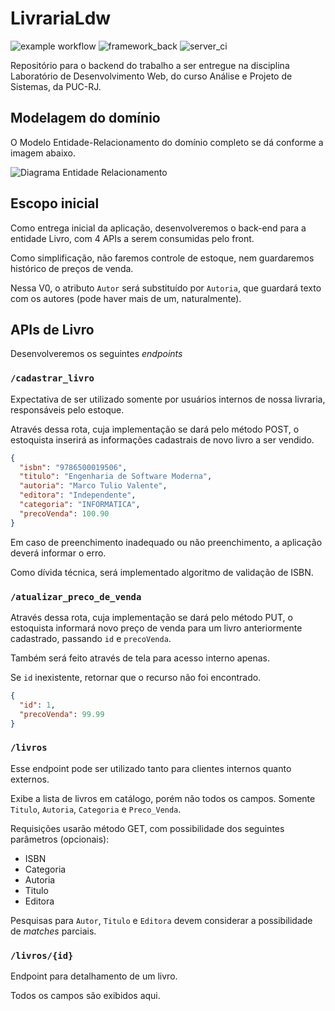 # LivrariaLdw


![example workflow](https://github.com/matheusreis041987/LivrariaLdwBackEnd/actions/workflows/maven.yml/badge.svg)
![framework_back](https://img.shields.io/badge/Spring_Boot-F2F4F9?style=for-the-badge&logo=spring-boot)
![server_ci](https://img.shields.io/badge/Github%20Actions-282a2e?style=for-the-badge&logo=githubactions&logoColor=367cfe)

Repositório para o backend do trabalho a ser entregue na disciplina Laboratório de Desenvolvimento Web, do curso Análise e Projeto de Sistemas, da PUC-RJ.

## Modelagem do domínio

O Modelo Entidade-Relacionamento do domínio completo se dá conforme a imagem abaixo.

![Diagrama Entidade Relacionamento](https://github.com/matheusreis041987/LivrariaLdwBackEnd/blob/main/docs/modelo_entidade_relacionamento/DER%20Livraria%20LDW.png)

## Escopo inicial

Como entrega inicial da aplicação, desenvolveremos o back-end para a entidade Livro, com 4 APIs a serem consumidas pelo
front.

Como simplificação, não faremos controle de estoque, nem guardaremos histórico de preços de venda.

Nessa V0, o atributo `Autor` será substituído por `Autoria`, que guardará texto com os autores (pode haver mais de um, naturalmente).

## APIs de Livro

Desenvolveremos os seguintes *endpoints*

### `/cadastrar_livro`

Expectativa de ser utilizado somente por usuários internos de nossa livraria, responsáveis pelo estoque.

Através dessa rota, cuja implementação se dará pelo método POST, o estoquista inserirá as informações cadastrais de novo livro a ser vendido.

```json
{
  "isbn": "9786500019506",
  "titulo": "Engenharia de Software Moderna",
  "autoria": "Marco Tulio Valente",
  "editora": "Independente",
  "categoria": "INFORMATICA",
  "precoVenda": 100.90
}
```

Em caso de preenchimento inadequado ou não preenchimento, a aplicação deverá informar o erro.

Como dívida técnica, será implementado algoritmo de validação de ISBN.

### `/atualizar_preco_de_venda`

Através dessa rota, cuja implementação se dará pelo método PUT, o estoquista informará novo preço de venda para um livro anteriormente cadastrado, passando `id` e `precoVenda`.

Também será feito através de tela para acesso interno apenas. 

Se `id` inexistente, retornar que o recurso não foi encontrado.

```json
{
  "id": 1,
  "precoVenda": 99.99
}
```

### `/livros`

Esse endpoint pode ser utilizado tanto para clientes internos quanto externos.

Exibe a lista de livros em catálogo, porém não todos os campos. Somente `Titulo`, `Autoria`, `Categoria` e `Preco_Venda`.

Requisições usarão método GET, com possibilidade dos seguintes parâmetros (opcionais):

* ISBN
* Categoria
* Autoria
* Titulo
* Editora

Pesquisas para `Autor`, `Titulo` e `Editora` devem considerar a possibilidade de *matches* parciais.

### `/livros/{id}`

Endpoint para detalhamento de um livro.

Todos os campos são exibidos aqui.